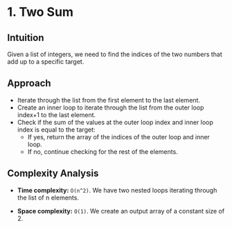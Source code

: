 # 1. Two Sum

## Intuition

Given a list of integers, we need to find the indices of the two numbers that add up to a specific target.

## Approach

- Iterate through the list from the first element to the last element.
- Create an inner loop to iterate through the list from the outer loop index+1 to the last element.
- Check if the sum of the values at the outer loop index and inner loop index is equal to the target:
  - If yes, return the array of the indices of the outer loop and inner loop.
  - If no, continue checking for the rest of the elements.

## Complexity Analysis

- **Time complexity:** `O(n^2)`. We have two nested loops iterating through the list of n elements.

- **Space complexity:** `O(1)`. We create an output array of a constant size of 2.
